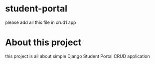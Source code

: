 # student-portal
please add all this file in crud1 app 
# About this project 
this project is all about simple Django Student Portal CRUD application
